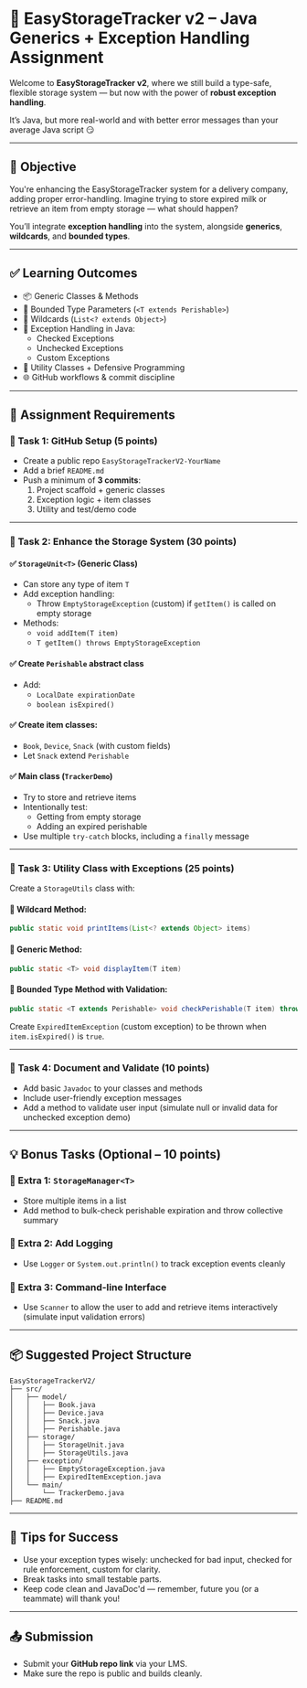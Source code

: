 # 🚚 EasyStorageTracker v2 – Java Generics + Exception Handling Assignment

Welcome to **EasyStorageTracker v2**, where we still build a type-safe, flexible storage system — but now with the power of **robust exception handling**.

It’s Java, but more real-world and with better error messages than your average Java script 😏

---

## 🎯 Objective

You're enhancing the EasyStorageTracker system for a delivery company, adding proper error-handling. Imagine trying to store expired milk or retrieve an item from empty storage — what should happen?

You’ll integrate **exception handling** into the system, alongside **generics**, **wildcards**, and **bounded types**.

---

## ✅ Learning Outcomes

- 📦 Generic Classes & Methods  
- 🧠 Bounded Type Parameters (`<T extends Perishable>`)  
- 🔄 Wildcards (`List<? extends Object>`)  
- 🧯 Exception Handling in Java:
  - Checked Exceptions
  - Unchecked Exceptions
  - Custom Exceptions  
- 🧰 Utility Classes + Defensive Programming  
- 🌐 GitHub workflows & commit discipline  

---

## 🚀 Assignment Requirements

### 🔹 Task 1: GitHub Setup (5 points)
- Create a public repo `EasyStorageTrackerV2-YourName`
- Add a brief `README.md`
- Push a minimum of **3 commits**:
  1. Project scaffold + generic classes
  2. Exception logic + item classes
  3. Utility and test/demo code

---

### 🔹 Task 2: Enhance the Storage System (30 points)

#### ✅ `StorageUnit<T>` (Generic Class)
- Can store any type of item `T`
- Add exception handling:
  - Throw `EmptyStorageException` (custom) if `getItem()` is called on empty storage
- Methods:
  - `void addItem(T item)`
  - `T getItem() throws EmptyStorageException`

#### ✅ Create `Perishable` abstract class
- Add:
  - `LocalDate expirationDate`
  - `boolean isExpired()`

#### ✅ Create item classes:
- `Book`, `Device`, `Snack` (with custom fields)
- Let `Snack` extend `Perishable`

#### ✅ Main class (`TrackerDemo`)
- Try to store and retrieve items
- Intentionally test:
  - Getting from empty storage
  - Adding an expired perishable
- Use multiple `try-catch` blocks, including a `finally` message

---

### 🔹 Task 3: Utility Class with Exceptions (25 points)

Create a `StorageUtils` class with:

#### 📌 Wildcard Method:
```java
public static void printItems(List<? extends Object> items)
```

#### 📌 Generic Method:
```java
public static <T> void displayItem(T item)
```

#### 📌 Bounded Type Method with Validation:
```java
public static <T extends Perishable> void checkPerishable(T item) throws ExpiredItemException
```

Create `ExpiredItemException` (custom exception) to be thrown when `item.isExpired()` is `true`.

---

### 🔹 Task 4: Document and Validate (10 points)

- Add basic `Javadoc` to your classes and methods
- Include user-friendly exception messages
- Add a method to validate user input (simulate null or invalid data for unchecked exception demo)

---

## 💡 Bonus Tasks (Optional – 10 points)

### 🔸 Extra 1: `StorageManager<T>`
- Store multiple items in a list
- Add method to bulk-check perishable expiration and throw collective summary

### 🔸 Extra 2: Add Logging
- Use `Logger` or `System.out.println()` to track exception events cleanly

### 🔸 Extra 3: Command-line Interface
- Use `Scanner` to allow the user to add and retrieve items interactively (simulate input validation errors)

---

## 📦 Suggested Project Structure

```
EasyStorageTrackerV2/
├── src/
│   ├── model/
│   │   ├── Book.java
│   │   ├── Device.java
│   │   ├── Snack.java
│   │   ├── Perishable.java
│   ├── storage/
│   │   ├── StorageUnit.java
│   │   ├── StorageUtils.java
│   ├── exception/
│   │   ├── EmptyStorageException.java
│   │   ├── ExpiredItemException.java
│   └── main/
│       └── TrackerDemo.java
├── README.md
```

---

## 🧠 Tips for Success

- Use your exception types wisely: unchecked for bad input, checked for rule enforcement, custom for clarity.
- Break tasks into small testable parts.
- Keep code clean and JavaDoc'd — remember, future you (or a teammate) will thank you!

---

## 📤 Submission

- Submit your **GitHub repo link** via your LMS.
- Make sure the repo is public and builds cleanly.


